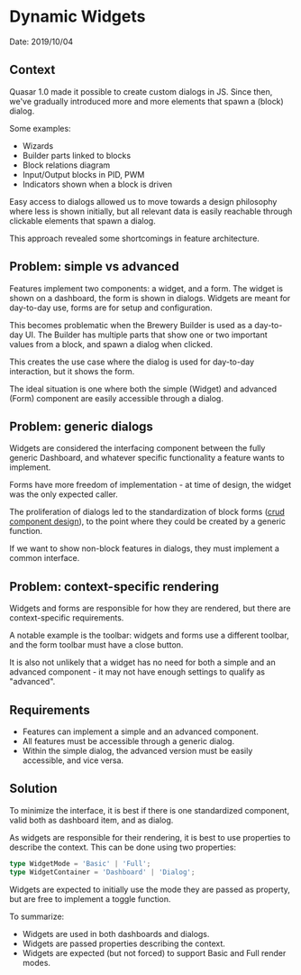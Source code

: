 # Dynamic Widgets

Date: 2019/10/04

## Context

Quasar 1.0 made it possible to create custom dialogs in JS. Since then, we've gradually introduced more and more elements that spawn a (block) dialog.

Some examples:

- Wizards
- Builder parts linked to blocks
- Block relations diagram
- Input/Output blocks in PID, PWM
- Indicators shown when a block is driven

Easy access to dialogs allowed us to move towards a design philosophy where less is shown initially, but all relevant data is easily reachable through clickable elements that spawn a dialog.

This approach revealed some shortcomings in feature architecture.

## Problem: simple vs advanced

Features implement two components: a widget, and a form. The widget is shown on a dashboard, the form is shown in dialogs.
Widgets are meant for day-to-day use, forms are for setup and configuration.

This becomes problematic when the Brewery Builder is used as a day-to-day UI. The Builder has multiple parts that show one or two important values from a block, and spawn a dialog when clicked.

This creates the use case where the dialog is used for day-to-day interaction, but it shows the form.

The ideal situation is one where both the simple (Widget) and advanced (Form) component are easily accessible through a dialog.

## Problem: generic dialogs

Widgets are considered the interfacing component between the fully generic Dashboard, and whatever specific functionality a feature wants to implement.

Forms have more freedom of implementation - at time of design, the widget was the only expected caller.

The proliferation of dialogs led to the standardization of block forms ([crud component design](./crud_component.md)), to the point where they could be created by a generic function.

If we want to show non-block features in dialogs, they must implement a common interface.

## Problem: context-specific rendering

Widgets and forms are responsible for how they are rendered, but there are context-specific requirements.

A notable example is the toolbar: widgets and forms use a different toolbar, and the form toolbar must have a close button.

It is also not unlikely that a widget has no need for both a simple and an advanced component - it may not have enough settings to qualify as "advanced".

## Requirements

- Features can implement a simple and an advanced component.
- All features must be accessible through a generic dialog.
- Within the simple dialog, the advanced version must be easily accessible, and vice versa.

## Solution

To minimize the interface, it is best if there is one standardized component, valid both as dashboard item, and as dialog.

As widgets are responsible for their rendering, it is best to use properties to describe the context. This can be done using two properties:

```ts
type WidgetMode = 'Basic' | 'Full';
type WidgetContainer = 'Dashboard' | 'Dialog';
```

Widgets are expected to initially use the mode they are passed as property, but are free to implement a toggle function.

To summarize:
- Widgets are used in both dashboards and dialogs.
- Widgets are passed properties describing the context.
- Widgets are expected (but not forced) to support Basic and Full render modes.
